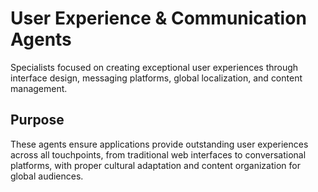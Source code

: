 # User Experience & Communication Agents

Specialists focused on creating exceptional user experiences through interface design, messaging platforms, global localization, and content management.

## Purpose

These agents ensure applications provide outstanding user experiences across all touchpoints, from traditional web interfaces to conversational platforms, with proper cultural adaptation and content organization for global audiences.